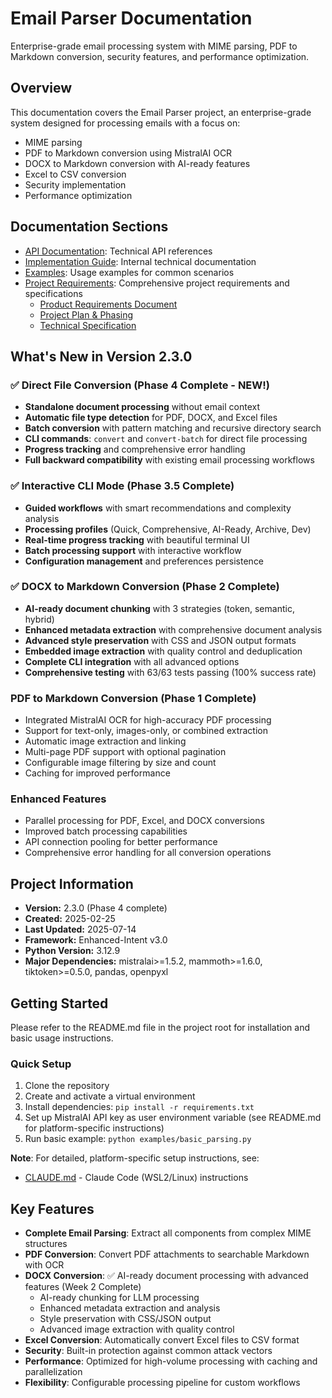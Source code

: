 # Email Parser Documentation

Enterprise-grade email processing system with MIME parsing, PDF to Markdown conversion, security features, and performance optimization.

## Overview

This documentation covers the Email Parser project, an enterprise-grade system designed for processing emails with a focus on:
- MIME parsing
- PDF to Markdown conversion using MistralAI OCR
- DOCX to Markdown conversion with AI-ready features
- Excel to CSV conversion
- Security implementation
- Performance optimization

## Documentation Sections

- [API Documentation](api/index.md): Technical API references
- [Implementation Guide](implementation/index.md): Internal technical documentation
- [Examples](examples/index.md): Usage examples for common scenarios
- [Project Requirements](requirements/): Comprehensive project requirements and specifications
  - [Product Requirements Document](requirements/product_requirements_document.md)
  - [Project Plan & Phasing](requirements/project_plan_and_phasing.md)
  - [Technical Specification](requirements/technical_specification_document.md)

## What's New in Version 2.3.0

### ✅ Direct File Conversion (Phase 4 Complete - NEW!)
- **Standalone document processing** without email context
- **Automatic file type detection** for PDF, DOCX, and Excel files
- **Batch conversion** with pattern matching and recursive directory search
- **CLI commands**: `convert` and `convert-batch` for direct file processing
- **Progress tracking** and comprehensive error handling
- **Full backward compatibility** with existing email processing workflows

### ✅ Interactive CLI Mode (Phase 3.5 Complete)
- **Guided workflows** with smart recommendations and complexity analysis
- **Processing profiles** (Quick, Comprehensive, AI-Ready, Archive, Dev)
- **Real-time progress tracking** with beautiful terminal UI
- **Batch processing support** with interactive workflow
- **Configuration management** and preferences persistence

### ✅ DOCX to Markdown Conversion (Phase 2 Complete)
- **AI-ready document chunking** with 3 strategies (token, semantic, hybrid)
- **Enhanced metadata extraction** with comprehensive document analysis
- **Advanced style preservation** with CSS and JSON output formats
- **Embedded image extraction** with quality control and deduplication
- **Complete CLI integration** with all advanced options
- **Comprehensive testing** with 63/63 tests passing (100% success rate)

### PDF to Markdown Conversion (Phase 1 Complete)
- Integrated MistralAI OCR for high-accuracy PDF processing
- Support for text-only, images-only, or combined extraction
- Automatic image extraction and linking
- Multi-page PDF support with optional pagination
- Configurable image filtering by size and count
- Caching for improved performance

### Enhanced Features
- Parallel processing for PDF, Excel, and DOCX conversions
- Improved batch processing capabilities
- API connection pooling for better performance
- Comprehensive error handling for all conversion operations

## Project Information

- **Version:** 2.3.0 (Phase 4 complete)
- **Created:** 2025-02-25
- **Last Updated:** 2025-07-14
- **Framework:** Enhanced-Intent v3.0
- **Python Version:** 3.12.9
- **Major Dependencies:** mistralai>=1.5.2, mammoth>=1.6.0, tiktoken>=0.5.0, pandas, openpyxl

## Getting Started

Please refer to the README.md file in the project root for installation and basic usage instructions.

### Quick Setup

1. Clone the repository
2. Create and activate a virtual environment
3. Install dependencies: `pip install -r requirements.txt`
4. Set up MistralAI API key as user environment variable (see README.md for platform-specific instructions)
5. Run basic example: `python examples/basic_parsing.py`

**Note**: For detailed, platform-specific setup instructions, see:
- [CLAUDE.md](../CLAUDE.md) - Claude Code (WSL2/Linux) instructions

## Key Features

- **Complete Email Parsing**: Extract all components from complex MIME structures
- **PDF Conversion**: Convert PDF attachments to searchable Markdown with OCR
- **DOCX Conversion**: ✅ AI-ready document processing with advanced features (Week 2 Complete)
  - AI-ready chunking for LLM processing
  - Enhanced metadata extraction and analysis
  - Style preservation with CSS/JSON output
  - Advanced image extraction with quality control
- **Excel Conversion**: Automatically convert Excel files to CSV format
- **Security**: Built-in protection against common attack vectors
- **Performance**: Optimized for high-volume processing with caching and parallelization
- **Flexibility**: Configurable processing pipeline for custom workflows